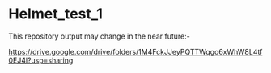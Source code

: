 # Helmet_test_1
This repository output may change in the near future:-

https://drive.google.com/drive/folders/1M4FckJJeyPQTTWqgo6xWhW8L4tf0EJ4l?usp=sharing
